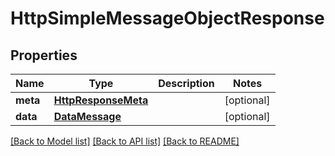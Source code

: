 # HttpSimpleMessageObjectResponse

## Properties
Name | Type | Description | Notes
------------ | ------------- | ------------- | -------------
**meta** | [**HttpResponseMeta**](HttpResponseMeta.md) |  | [optional] 
**data** | [**DataMessage**](DataMessage.md) |  | [optional] 

[[Back to Model list]](../README.md#documentation-for-models) [[Back to API list]](../README.md#documentation-for-api-endpoints) [[Back to README]](../README.md)

